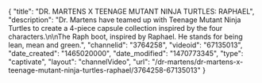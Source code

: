 {
    "title": "DR. MARTENS X TEENAGE MUTANT NINJA TURTLES: RAPHAEL",
    "description": "Dr. Martens have teamed up with Teenage Mutant Ninja Turtles to create a 4-piece capsule collection inspired by the four characters.\n\nThe Raph boot, inspired by Raphael. He stands for being lean, mean and green.",
    "channelid": "3764258",
    "videoid": "67135013",
    "date_created": "1465020000",
    "date_modified": "1470773345",
    "type": "captivate",
    "layout": "channelVideo",
    "url": "\/dr-martens\/dr-martens-x-teenage-mutant-ninja-turtles-raphael\/3764258-67135013"
}